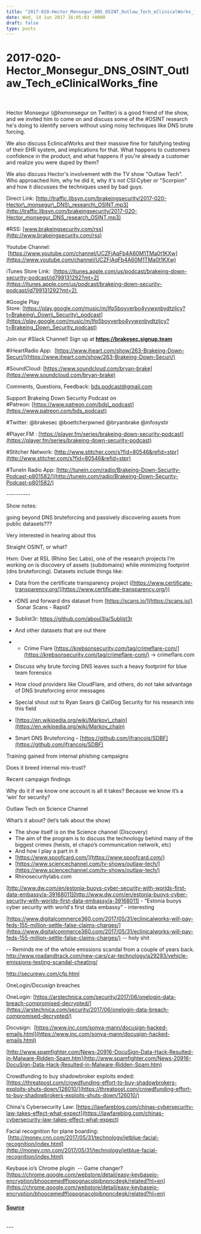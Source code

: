 ```yaml
---
title: "2017-020-Hector_Monsegur_DNS_OSINT_Outlaw_Tech_eClinicalWorks_fine"
date: Wed, 14 Jun 2017 16:05:03 +0000
draft: false
type: posts
---
```

# 2017-020-Hector_Monsegur_DNS_OSINT_Outlaw_Tech_eClinicalWorks_fine

<br/>

<br/>
Hector Monsegur (@hxmonsegur on Twitter) is a good friend of the show, and we invited him to come on and discuss some of the #OSINT research he's doing to identify servers without using noisy techniques like DNS brute forcing.

We also discuss EclinicalWorks and their massive fine for falsifying testing of their EHR system, and implications for that. What happens to customers confidence in the product, and what happens if you're already a customer and realize you were duped by them?

We also discuss Hector's involvement with the TV show "Outlaw Tech". Who approached him, why he did it, why it's not CSI:Cyber or "Scorpion" and how it discusses the techniques used by bad guys.

Direct Link: [http://traffic.libsyn.com/brakeingsecurity/2017-020-Hector\_monsegur\_DNS\_research\_OSINT.mp3](http://traffic.libsyn.com/brakeingsecurity/2017-020-Hector_monsegur_DNS_research_OSINT.mp3)

#RSS: [www.brakeingsecurity.com/rss](http://www.brakeingsecurity.com/rss)

Youtube Channel:  [https://www.youtube.com/channel/UCZFjAqFb4A60M1TMa0t1KXw](https://www.youtube.com/channel/UCZFjAqFb4A60M1TMa0t1KXw)

iTunes Store Link:  [https://itunes.apple.com/us/podcast/brakeing-down-security-podcast/id799131292?mt=2](https://itunes.apple.com/us/podcast/brakeing-down-security-podcast/id799131292?mt=2) 

#Google Play Store: [https://play.google.com/music/m/Ifp5boyverbo4yywxnbydtzljcy?t=Brakeing\_Down\_Security\_podcast](https://play.google.com/music/m/Ifp5boyverbo4yywxnbydtzljcy?t=Brakeing_Down_Security_podcast)

Join our #Slack Channel! Sign up at **https://brakesec.signup.team**

#iHeartRadio App:  [https://www.iheart.com/show/263-Brakeing-Down-Securi/](https://www.iheart.com/show/263-Brakeing-Down-Securi/)

#SoundCloud: [https://www.soundcloud.com/bryan-brake](https://www.soundcloud.com/bryan-brake)

Comments, Questions, Feedback: [bds.podcast@gmail.com](mailto:bds.podcast@gmail.com)

Support Brakeing Down Security Podcast on #Patreon: [https://www.patreon.com/bds\_podcast](https://www.patreon.com/bds_podcast)

#Twitter: @brakesec @boettcherpwned @bryanbrake @infosystir

#Player.FM : [https://player.fm/series/brakeing-down-security-podcast](https://player.fm/series/brakeing-down-security-podcast)

#Stitcher Network: [http://www.stitcher.com/s?fid=80546&refid=stpr](http://www.stitcher.com/s?fid=80546&refid=stpr)

#TuneIn Radio App: [http://tunein.com/radio/Brakeing-Down-Security-Podcast-p801582/](http://tunein.com/radio/Brakeing-Down-Security-Podcast-p801582/)

\---------- 

Show notes:

going beyond DNS bruteforcing and passively discovering assets from public datasets???

Very interested in hearing about this

Straight OSINT, or what?

Hxm: Over at RSL (Rhino Sec Labs), one of the research projects I’m working on is discovery of assets (subdomains) while minimizing footprint (dns bruteforcing). Datasets include things like:

-   Data from the certificate transparency project ([https://www.certificate-transparency.org/](https://www.certificate-transparency.org/))
-   rDNS and forward dns dataset from [https://scans.io/](https://scans.io/)  Sonar Scans - Rapid7
-   Sublist3r: https://github.com/aboul3la/Sublist3r
-   And other datasets that are out there
-   -   Crime Flare [https://krebsonsecurity.com/tag/crimeflare-com/](https://krebsonsecurity.com/tag/crimeflare-com/) \-> crimeflare.com
-   Discuss why brute forcing DNS leaves such a heavy footprint for blue team forensics
-   How cloud providers like CloudFlare, and others, do not take advantage of DNS bruteforcing error messages

-   Special shout out to Ryan Sears @ CaliDog Security for his research into this field
-   [https://en.wikipedia.org/wiki/Markov\_chain](https://en.wikipedia.org/wiki/Markov_chain)
-   Smart DNS Bruteforcing - [https://github.com/jfrancois/SDBF](https://github.com/jfrancois/SDBF)

Training gained from internal phishing campaigns

Does it breed internal mis-trust?

Recent campaign findings

Why do it if we know one account is all it takes? Because we know it’s a ‘win’ for security?

Outlaw Tech on Science Channel

What’s it about? (let’s talk about the show)

-   The show itself is on the Science channel (Discovery)
-   The aim of the program is to discuss the technology behind many of the biggest crimes (heists, el chapo’s communication network, etc)
-   And how I play a part in it
-   [https://www.spoofcard.com/](https://www.spoofcard.com/)
-   [https://www.sciencechannel.com/tv-shows/outlaw-tech/](https://www.sciencechannel.com/tv-shows/outlaw-tech/)
-   Rhinosecuritylabs.com

[http://www.dw.com/en/estonia-buoys-cyber-security-with-worlds-first-data-embassy/a-39168011](http://www.dw.com/en/estonia-buoys-cyber-security-with-worlds-first-data-embassy/a-39168011) \- ”Estonia buoys cyber security with world's first data embassy” - interesting

[https://www.digitalcommerce360.com/2017/05/31/eclinicalworks-will-pay-feds-155-million-settle-false-claims-charges/](https://www.digitalcommerce360.com/2017/05/31/eclinicalworks-will-pay-feds-155-million-settle-false-claims-charges/) \-- holy shit

\-- Reminds me of the whole emissions scandal from a couple of years back. http://www.roadandtrack.com/new-cars/car-technology/a29293/vehicle-emissions-testing-scandal-cheating/

http://securewv.com/cfp.html

OneLogin/Docusign breaches

OneLogin: [https://arstechnica.com/security/2017/06/onelogin-data-breach-compromised-decrypted/](https://arstechnica.com/security/2017/06/onelogin-data-breach-compromised-decrypted/)

Docusign:  [https://www.inc.com/sonya-mann/docusign-hacked-emails.html](https://www.inc.com/sonya-mann/docusign-hacked-emails.html)

[http://www.spamfighter.com/News-20916-DocuSign-Data-Hack-Resulted-in-Malware-Ridden-Spam.htm](http://www.spamfighter.com/News-20916-DocuSign-Data-Hack-Resulted-in-Malware-Ridden-Spam.htm)

Crowdfunding to buy shadowbroker exploits ended: [https://threatpost.com/crowdfunding-effort-to-buy-shadowbrokers-exploits-shuts-down/126010/](https://threatpost.com/crowdfunding-effort-to-buy-shadowbrokers-exploits-shuts-down/126010/)

China's Cybersecurity Law: [https://lawfareblog.com/chinas-cybersecurity-law-takes-effect-what-expect](https://lawfareblog.com/chinas-cybersecurity-law-takes-effect-what-expect)

Facial recognition for plane boarding:  [http://money.cnn.com/2017/05/31/technology/jetblue-facial-recognition/index.html](http://money.cnn.com/2017/05/31/technology/jetblue-facial-recognition/index.html)

Keybase.io’s Chrome plugin  -- Game changer? [https://chrome.google.com/webstore/detail/easy-keybaseio-encryption/bhoocemedffiopognacolpjbnpncdegk/related?hl=en](https://chrome.google.com/webstore/detail/easy-keybaseio-encryption/bhoocemedffiopognacolpjbnpncdegk/related?hl=en)

#### [Source](http://brakeingsecurity.com/2017-020-hector_monsegur_dns_osint)

<br/>
---
